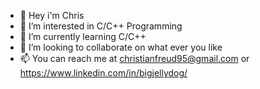 - 👋 Hey i'm  Chris
- 👀 I’m interested in C/C++ Programming
- 🌱 I’m currently learning С/C++  
- 💞️ I’m looking to collaborate on what ever you like
- 📫 You can reach me at christianfreud95@gmail.com or https://www.linkedin.com/in/bigjellydog/

<!---
BigJellyDog/BigJellyDog is a ✨ special ✨ repository because its `README.md` (this file) appears on your GitHub profile.
You can click the Preview link to take a look at your changes.
--->
